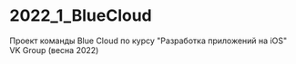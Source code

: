 # 2022_1_BlueCloud
Проект команды Blue Cloud по курсу "Разработка приложений на iOS" VK Group (весна 2022)
